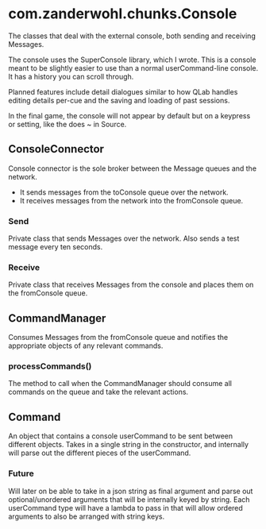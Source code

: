 # com.zanderwohl.chunks.Console
The classes that deal with the external console, both sending and receiving Messages.

The console uses the SuperConsole library, which I wrote. This is a console meant to be slightly easier to use than a
normal userCommand-line console. It has a history you can scroll through.

Planned features include detail dialogues similar to how QLab handles editing details per-cue and the saving and
loading of past sessions.

In the final game, the console will not appear by default but on a keypress or setting, like the does ~ in Source.

## ConsoleConnector
 Console connector is the sole broker between the Message queues and the network.
 * It sends messages from the toConsole queue over the network.
 * It receives messages from the network into the fromConsole queue.

### Send
Private class that sends Messages over the network. Also sends a test message every ten seconds.

### Receive
Private class that receives Messages from the console and places them on the fromConsole queue.

## CommandManager
Consumes Messages from the fromConsole queue and notifies the appropriate objects of any relevant commands.

### processCommands()
The method to call when the CommandManager should consume all commands on the queue and take the relevant actions.

## Command
An object that contains a console userCommand to be sent between different objects. Takes in a single string in the
constructor, and internally will parse out the different pieces of the userCommand.

### Future
Will later on be able to take in a json string as final argument and parse out optional/unordered arguments that will be
internally keyed by string. Each userCommand type will have a lambda to pass in that will allow ordered arguments to also
be arranged with string keys.